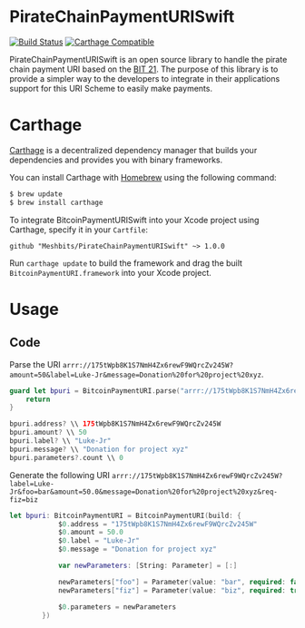 # PirateChainPaymentURISwift

[![Build Status](https://travis-ci.org/SandroMachado/BitcoinPaymentURISwift.svg?branch=master)](https://travis-ci.org/SandroMachado/BitcoinPaymentURISwift)
[![Carthage Compatible](https://img.shields.io/badge/Carthage-compatible-4BC51D.svg?style=flat)](https://github.com/Carthage/Carthage)

PirateChainPaymentURISwift is an open source library to handle the pirate chain payment URI based on the [BIT 21](https://github.com/bitcoin/bips/blob/master/bip-0021.mediawiki). The purpose of this library is to provide a simpler way to the developers to integrate in their applications support for this URI Scheme to easily make payments.

# Carthage

[Carthage](https://github.com/Carthage/Carthage) is a decentralized dependency manager that builds your dependencies and provides you with binary frameworks.

You can install Carthage with [Homebrew](http://brew.sh/) using the following command:

```bash
$ brew update
$ brew install carthage
```

To integrate BitcoinPaymentURISwift into your Xcode project using Carthage, specify it in your `Cartfile`:

```ogdl
github "Meshbits/PirateChainPaymentURISwift" ~> 1.0.0
```

Run `carthage update` to build the framework and drag the built `BitcoinPaymentURI.framework` into your Xcode project.

# Usage

## Code

Parse the URI `arrr://175tWpb8K1S7NmH4Zx6rewF9WQrcZv245W?amount=50&label=Luke-Jr&message=Donation%20for%20project%20xyz`.

```Swift
guard let bpuri = BitcoinPaymentURI.parse("arrr://175tWpb8K1S7NmH4Zx6rewF9WQrcZv245W?amount=50&label=Luke-Jr&message=Donation%20for%20project%20xyz") else {
    return
}

bpuri.address? \\ 175tWpb8K1S7NmH4Zx6rewF9WQrcZv245W
bpuri.amount? \\ 50
bpuri.label? \\ "Luke-Jr"
bpuri.message? \\ "Donation for project xyz"
bpuri.parameters?.count \\ 0
```

Generate the following URI `arrr://175tWpb8K1S7NmH4Zx6rewF9WQrcZv245W?label=Luke-Jr&foo=bar&amount=50.0&message=Donation%20for%20project%20xyz&req-fiz=biz`

```Swift
let bpuri: BitcoinPaymentURI = BitcoinPaymentURI(build: {
            $0.address = "175tWpb8K1S7NmH4Zx6rewF9WQrcZv245W"
            $0.amount = 50.0
            $0.label = "Luke-Jr"
            $0.message = "Donation for project xyz"

            var newParameters: [String: Parameter] = [:]

            newParameters["foo"] = Parameter(value: "bar", required: false)
            newParameters["fiz"] = Parameter(value: "biz", required: true)

            $0.parameters = newParameters
        })
```
